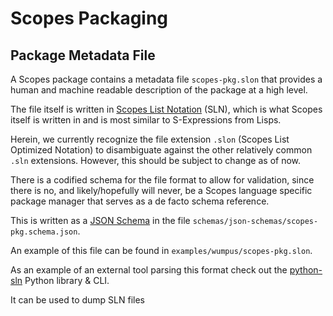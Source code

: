 
# Scopes Packaging

## Package Metadata File

A Scopes package contains a metadata file `scopes-pkg.slon` that
provides a human and machine readable description of the package at a
high level.

The file itself is written in [Scopes List
Notation](https://scopes.readthedocs.io/en/latest/dataformat/) (SLN),
which is what Scopes itself is written in and is most similar to
S-Expressions from Lisps.

Herein, we currently recognize the file extension `.slon` (Scopes List
Optimized Notation) to disambiguate against the other relatively
common `.sln` extensions. However, this should be subject to change as
of now.

There is a codified schema for the file format to allow for
validation, since there is no, and likely/hopefully will never, be a
Scopes language specific package manager that serves as a de facto
schema reference.

This is written as a [JSON Schema](http://json-schema.org/) in the
file `schemas/json-schemas/scopes-pkg.schema.json`.

An example of this file can be found in
`examples/wumpus/scopes-pkg.slon`.

As an example of an external tool parsing this format check out the
[python-sln](https://github.com/salotz/python-sln) Python library &
CLI.

It can be used to dump SLN files
